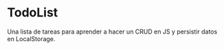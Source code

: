 # TodoList
Una lista de tareas para aprender a hacer un CRUD en JS y persistir datos en LocalStorage.
